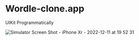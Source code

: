# Wordle-clone.app

UIKit
Programmatically

![Simulator Screen Shot - iPhone Xr - 2022-12-11 at 19 52 31](https://user-images.githubusercontent.com/95698427/206917259-d1ac760b-6e2e-4a57-a042-50e83ad208b0.png)
